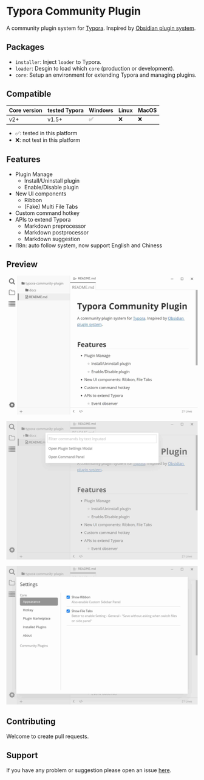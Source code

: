 # Typora Community Plugin

A community plugin system for [Typora](https://typora.io/). Inspired by [Obsidian plugin system](https://marcus.se.net/obsidian-plugin-docs/).



## Packages

- `installer`: Inject `loader` to Typora. 
- `loader`: Desgin to load which `core` (production or development).
- `core`: Setup an environment for extending Typora and managing plugins.



## Compatible

| Core version | tested Typora | Windows | Linux | MacOS |
| ------------ | ------------- | ------- | ----- | ----- |
| v2+          | v1.5+         | ✅      | ❌    | ❌    |

- ✅: tested in this platform
- ❌: not test in this platform



## Features

- Plugin Manage
  - Install/Uninstall plugin
  - Enable/Disable plugin
- New UI components
  - Ribbon
  - (Fake) Multi File Tabs
- Custom command hotkey
- APIs to extend Typora
  - Markdown preprocessor
  - Markdown postprocessor
  - Markdown suggestion
- I18n: auto follow system, now support English and Chiness



## Preview

![](.\docs\assets\base.jpg)

![](.\docs\assets\command-modal.jpg)

![](.\docs\assets\settings-modal.jpg)



## Contributing

Welcome to create pull requests.



## Support

If you have any problem or suggestion please open an issue [here](https://github.com/typora-community-plugin/typora-community-plugin/issues).
